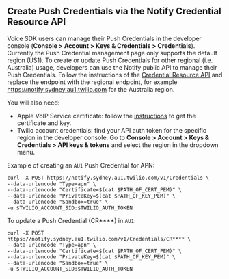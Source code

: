 ## Create Push Credentials via the Notify Credential Resource API

Voice SDK users can manage their Push Credentials in the developer console (**Console > Account > Keys & Credentials > Credentials**). Currently the Push Credential management page only supports the default region (US1). To create or update Push Credentials for other regional (i.e. Australia) usage, developers can use the Notify public API to manage their Push Credentials. Follow the instructions of the [Credential Resource API](https://www.twilio.com/docs/notify/api/credential-resource) and replace the endpoint with the regional endpoint, for example https://notify.sydney.au1.twilio.com for the Australia region.

You will also need:
- Apple VoIP Service certificate: follow the [instructions](https://github.com/twilio/voice-quickstart-ios#6-create-a-push-credential-with-your-voip-service-certificate) to get the certificate and key.
- Twilio account credentials: find your API auth token for the specific region in the developer console. Go to **Console > Account > Keys & Credentials > API keys & tokens** and select the region in the dropdown menu.

Example of creating an `AU1` Push Credential for APN:

```
curl -X POST https://notify.sydney.au1.twilio.com/v1/Credentials \
--data-urlencode "Type=apn" \
--data-urlencode "Certificate=$(cat $PATH_OF_CERT_PEM)" \
--data-urlencode "PrivateKey=$(cat $PATH_OF_KEY_PEM)" \
--data-urlencode "Sandbox=true" \
-u $TWILIO_ACCOUNT_SID:$TWILIO_AUTH_TOKEN
```

To update a Push Credential (CR****) in `AU1`:

```
curl -X POST https://notify.sydney.au1.twilio.com/v1/Credentials/CR**** \
--data-urlencode "Type=apn" \
--data-urlencode "Certificate=$(cat $PATH_OF_CERT_PEM)" \
--data-urlencode "PrivateKey=$(cat $PATH_OF_KEY_PEM)" \
--data-urlencode "Sandbox=true" \
-u $TWILIO_ACCOUNT_SID:$TWILIO_AUTH_TOKEN
```
